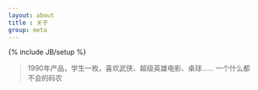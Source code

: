 ```yaml
---
layout: about
title : 关于
group: meta
---
```

{% include JB/setup %}

>1990年产品，学生一枚，喜欢武侠、超级英雄电影、桌球……
>一个什么都不会的码农
